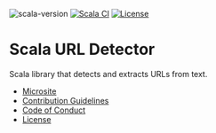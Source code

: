 ![scala-version][scala-version-badge]
[![Scala CI](https://github.com/lambdaworks/scurl-detector/actions/workflows/ci.yml/badge.svg)](https://github.com/lambdaworks/scurl-detector/actions/workflows/ci.yml)
[![License](https://img.shields.io/badge/License-Apache%202.0-blue.svg)](https://opensource.org/licenses/Apache-2.0)

# Scala URL Detector

Scala library that detects and extracts URLs from text.

- [Microsite](https://lambdaworks.github.io/scurl-detector/)
- [Contribution Guidelines](https://lambdaworks.github.io/scurl-detector/contributing/)
- [Code of Conduct](https://lambdaworks.github.io/scurl-detector/code-of-conduct/)
- [License](LICENSE)

[scala-version-badge]: https://img.shields.io/badge/scala-2.13.8-blue?logo=scala&color=teal